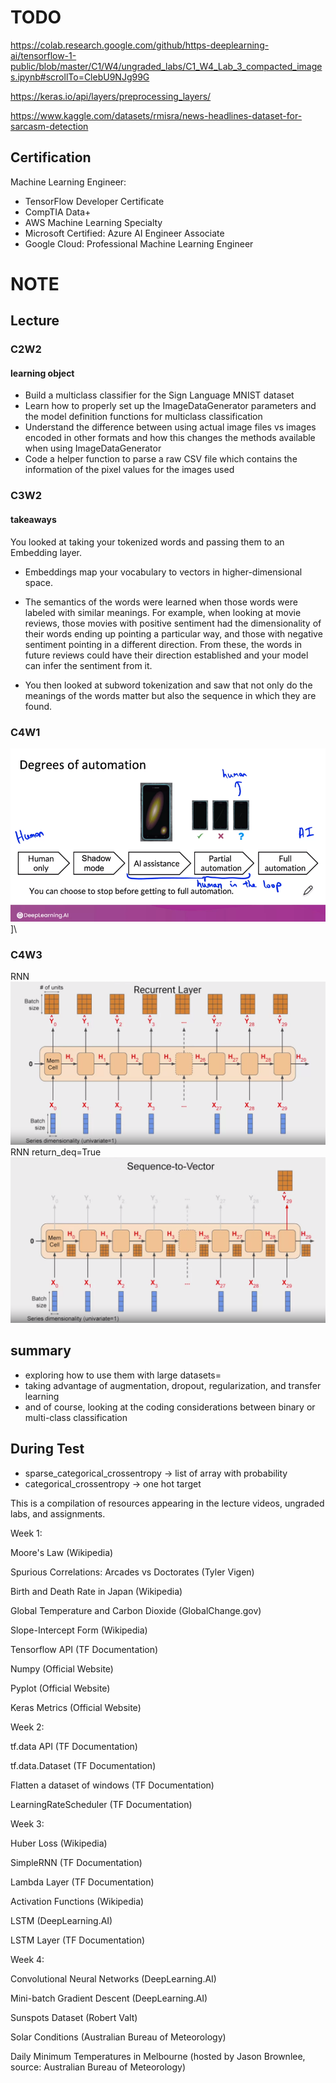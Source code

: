
# TODO

<https://colab.research.google.com/github/https-deeplearning-ai/tensorflow-1-public/blob/master/C1/W4/ungraded_labs/C1_W4_Lab_3_compacted_images.ipynb#scrollTo=ClebU9NJg99G>

<https://keras.io/api/layers/preprocessing_layers/>

<https://www.kaggle.com/datasets/rmisra/news-headlines-dataset-for-sarcasm-detection>

## Certification

Machine Learning Engineer:

* TensorFlow Developer Certificate
* CompTIA Data+ 
* AWS Machine Learning Specialty
* Microsoft Certified: Azure AI Engineer Associate
* Google Cloud: Professional Machine Learning Engineer

# NOTE

## Lecture

### C2W2 

#### learning object

* Build a multiclass classifier for the Sign Language MNIST dataset
* Learn how to properly set up the ImageDataGenerator parameters and the model definition functions for multiclass classification
* Understand the difference between using actual image files vs images encoded in other formats and how this changes the methods available when using ImageDataGenerator
* Code a helper function to parse a raw CSV file which contains the information of the pixel values for the images used

### C3W2

#### takeaways

You looked at taking your tokenized words and passing them to an Embedding layer.

* Embeddings map your vocabulary to vectors in higher-dimensional space. 

* The semantics of the words were learned when those words were labeled with similar meanings. For example, when looking at movie reviews, those movies with positive sentiment had the dimensionality of their words ending up pointing a particular way, and those with negative sentiment pointing in a different direction. From these, the words in future reviews could have their direction established and your model can infer the sentiment from it. 

* You then looked at subword tokenization and saw that not only do the meanings of the words matter but also the sequence in which they are found. 

### C4W1

![Error types](image.png)]\

### C4W3

RNN
![alt text](./.images/image-2.png)
RNN return_deq=True
![alt text](./.images/image-1.png)

## summary

* exploring how to use them with large datasets=
* taking advantage of augmentation, dropout, regularization, and transfer learning
* and of course, looking at the coding considerations between binary or multi-class classification

## During Test

* sparse_categorical_crossentropy -> list of array with probability
* categorical_crossentropy -> one hot target

This is a compilation of resources appearing in the lecture videos, ungraded labs, and assignments.

Week 1:

Moore's Law
 (Wikipedia)

Spurious Correlations: Arcades vs Doctorates
 (Tyler Vigen)

Birth and Death Rate in Japan
 (Wikipedia)

Global Temperature and Carbon Dioxide
 (GlobalChange.gov)

Slope-Intercept Form
 (Wikipedia)

Tensorflow API
 (TF Documentation)

Numpy
 (Official Website)

Pyplot
 (Official Website)

Keras Metrics
 (Official Website)

Week 2:

tf.data API
 (TF Documentation)

tf.data.Dataset
 (TF Documentation)

Flatten a dataset of windows
 (TF Documentation)

LearningRateScheduler
 (TF Documentation)

Week 3:

Huber Loss
 (Wikipedia)

SimpleRNN
 (TF Documentation)

Lambda Layer
 (TF Documentation)

Activation Functions
 (Wikipedia)

LSTM
 (DeepLearning.AI)

LSTM Layer
 (TF Documentation)

Week 4:

Convolutional Neural Networks
 (DeepLearning.AI)

Mini-batch Gradient Descent
 (DeepLearning.AI)

Sunspots Dataset
 (Robert Valt)

Solar Conditions
 (Australian Bureau of Meteorology)

Daily Minimum Temperatures in Melbourne
 (hosted by Jason Brownlee, source: Australian Bureau of Meteorology)

